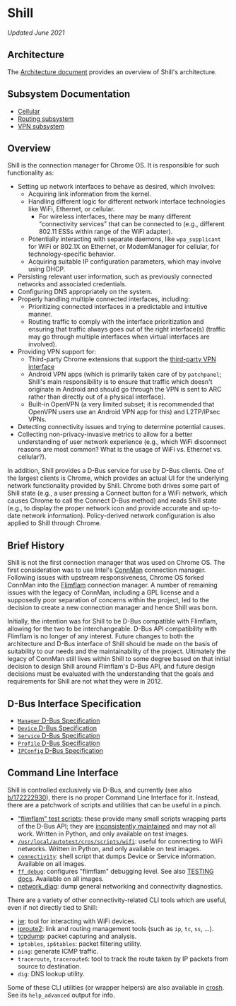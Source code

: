 # Shill
*Updated June 2021*

## Architecture

The [Architecture document](doc/architecture.md) provides an overview of Shill's
architecture.

## Subsystem Documentation

*   [Cellular](doc/cellular.md)
*   [Routing subsystem](doc/routing.md)
*   [VPN subsystem](doc/vpn.md)

## Overview

Shill is the connection manager for Chrome OS. It is responsible for such
functionality as:

*   Setting up network interfaces to behave as desired, which involves:
    *   Acquiring link information from the kernel.
    *   Handling different logic for different network interface technologies
        like WiFi, Ethernet, or cellular.
        *   For wireless interfaces, there may be many different "connectivity
            services" that can be connected to (e.g., different 802.11 ESSs
            within range of the WiFi adapter).
    *   Potentially interacting with separate daemons, like `wpa_supplicant` for
        WiFi or 802.1X on Ethernet, or ModemManager for cellular, for
        technology-specific behavior.
    *   Acquiring suitable IP configuration parameters, which may involve using
        DHCP.
*   Persisting relevant user information, such as previously connected networks
    and associated credentials.
*   Configuring DNS appropriately on the system.
*   Properly handling multiple connected interfaces, including:
    *    Prioritizing connected interfaces in a predictable and intuitive
         manner.
    *    Routing traffic to comply with the interface prioritization and
         ensuring that traffic always goes out of the right interface(s)
         (traffic may go through multiple interfaces when virtual interfaces are
         involved).
*   Providing VPN support for:
    *    Third-party Chrome extensions that support the [third-party VPN
         interface](doc/thirdpartyvpn-api.txt)
    *    Android VPN apps (which is primarily taken care of by `patchpanel`;
         Shill's main responsibility is to ensure that traffic which doesn't
         originate in Android and should go through the VPN is sent to ARC
         rather than directly out of a physical interface).
    *    Built-in OpenVPN (a very limited subset; it is recommended that OpenVPN
         users use an Android VPN app for this) and L2TP/IPsec VPNs.
*   Detecting connectivity issues and trying to determine potential causes.
*   Collecting non-privacy-invasive metrics to allow for a better understanding
    of user network experience (e.g., which WiFi disconnect reasons are most
    common? What is the usage of WiFi vs. Ethernet vs. cellular?).

In addition, Shill provides a D-Bus service for use by D-Bus clients. One of the
largest clients is Chrome, which provides an actual UI for the underlying
network functionality provided by Shill. Chrome both drives some part of Shill
state (e.g., a user pressing a Connect button for a WiFi network, which causes
Chrome to call the Connect D-Bus method) and reads Shill state (e.g., to
display the proper network icon and provide accurate and up-to-date network
information). Policy-derived network configuration is also applied to Shill
through Chrome.

## Brief History

Shill is not the first connection manager that was used on Chrome OS. The first
consideration was to use Intel's [ConnMan] connection manager. Following issues
with upstream responsiveness, Chrome OS forked ConnMan into the [Flimflam]
connection manager. A number of remaining issues with the legacy of ConnMan,
including a GPL license and a supposedly poor separation of concerns within the
project, led to the decision to create a new connection manager and hence Shill
was born.

Initially, the intention was for Shill to be D-Bus compatible with Flimflam,
allowing for the two to be interchangeable. D-Bus API compatibility with
Flimflam is no longer of any interest. Future changes to both the architecture
and D-Bus interface of Shill should be made on the basis of suitability to our
needs and the maintainability of the project. Ultimately the legacy of ConnMan
still lives within Shill to some degree based on that initial decision to design
Shill around Flimflam's D-Bus API, and future design decisions must be evaluated
with the understanding that the goals and requirements for Shill are not what
they were in 2012.

## D-Bus Interface Specification

*   [`Manager` D-Bus Specification](doc/manager-api.txt)
*   [`Device` D-Bus Specification](doc/device-api.txt)
*   [`Service` D-Bus Specification](doc/service-api.txt)
*   [`Profile` D-Bus Specification](doc/profile-api.txt)
*   [`IPConfig` D-Bus Specification](doc/ipconfig-api.txt)

## Command Line Interface

Shill is controlled exclusively via D-Bus, and currently (see also
[b/172222930](https://issuetracker.google.com/172222930)), there is no proper
Command Line Interface for it. Instead, there are a patchwork of scripts and
utilities that can be useful in a pinch.

*   ["flimflam" test scripts](test-scripts/): these provide many small scripts
    wrapping parts of the D-Bus API; they are [inconsistently
    maintained](https://issuetracker.google.com/172228096) and may not all
    work. Written in Python, and only available on test images.
*   [`/usr/local/autotest/cros/scripts/wifi`](https://chromium.googlesource.com/chromiumos/third_party/autotest/+/HEAD/client/cros/scripts/wifi):
    useful for connecting to WiFi networks. Written in Python, and only available on test images.
*   [`connectivity`](../modem-utilities/connectivity): shell script that dumps
    Device or Service information. Available on all images.
*   [`ff_debug`](bin/ff_debug): configures "flimflam" debugging level. See also
    [TESTING docs](TESTING.md#verbose-messages). Available on all images.
*   [network_diag](../crosh/network_diag): dump general networking and
    connectivity diagnostics.

There are a variety of other connectivity-related CLI tools which are useful,
even if not directly tied to Shill:

*   [iw](https://wireless.wiki.kernel.org/en/users/documentation/iw): tool for
    interacting with WiFi devices.
*   [iproute2](https://wiki.linuxfoundation.org/networking/iproute2): link and
    routing management tools (such as `ip`, `tc`, `ss`, ...).
*   [tcpdump](https://www.tcpdump.org/): packet capturing and analysis.
*   `iptables`, `ip6tables`: packet filtering utility.
*   `ping`: generate ICMP traffic.
*   `traceroute`, `traceroute6`: tool to track the route taken by IP packets from source to destination.
*   `dig`: DNS lookup utility.

Some of these CLI utilities (or wrapper helpers) are also available in
[crosh](../crosh). See its `help_advanced` output for info.


[ConnMan]: https://git.kernel.org/pub/scm/network/connman/connman.git/
[Flimflam]: https://chromium.googlesource.com/chromiumos/platform/flimflam
